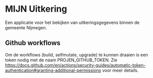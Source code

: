 # MIJN Uitkering
Een applicatie voor het bekijken van uitkeringsgegevens binnen de gemeente Nijmegen.

## Github workflows
Om de workflows (build, selfmutate, upgrade) te kunnen draaien is een token nodig met de naam PROJEN_GITHUB_TOKEN. Zie https://docs.github.com/en/actions/security-guides/automatic-token-authentication#granting-additional-permissions voor meer details.